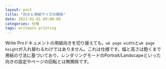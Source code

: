 ```yaml
---
layout: post
title: "向きと用紙サイズの関係"
date: 2023-02-01 09:00:00
categories: 仕様
tags: writepro printing
---
```


Write Proドキュメントの用紙向きを切り替えても，`wk page width`と`wk page height`が入れ替わるわけではありません。これは仕様です。幅と高さは飽くまで用紙の寸法に基づいており，レンダリングモードのPortrait/Landscapeといった向きの設定やページの回転とは無関係です。
